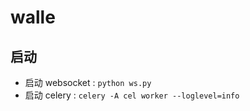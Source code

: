 # walle

## 启动
- 启动 websocket : `python ws.py`
- 启动 celery : `celery -A cel worker --loglevel=info`

